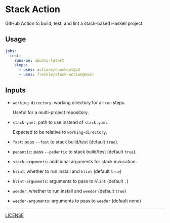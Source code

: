 # Stack Action

GitHub Action to build, test, and lint a stack-based Haskell project.

## Usage

```yaml
jobs:
  test:
    runs-on: ubuntu-latest
    steps:
      - uses: actions/checkout@v2
      - uses: freckle/stack-action@main
```

## Inputs

- `working-directory`: working directory for all `run` steps.

  Useful for a multi-project repository.

- `stack-yaml`: path to use instead of `stack.yaml`.

  Expected to be relative to `working-directory`.

- `fast`: pass `--fast` to stack build/test (default `true`).

- `pedantic`: pass `--pedantic` to stack build/test (default `true`).

- `stack-arguments`: additional arguments for stack invocation.

- `hlint`: whether to run install and `hlint` (default `true`)

- `hlint-arguments`: arguments to pass to `hlint` (default `.`)

- `weeder`: whether to run install and `weeder` (default `true`)

- `weeder-arguments`: arguments to pass to `weeder` (default none)

---

[LICENSE](./LICENSE)
